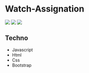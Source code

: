 # Watch-Assignation

![](https://img.shields.io/badge/made%20with-javascript-yellow?logo=javascript) ![](https://img.shields.io/badge/-html-orange?) ![](https://img.shields.io/badge/-css-blue) 

## Techno 

* Javascript
* Html
* Css
* Bootstrap
